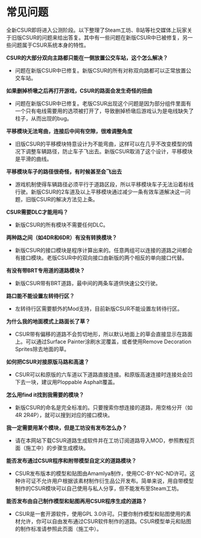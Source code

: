 # 常见问题

全新CSUR即将进入公测阶段。以下整理了Steam工坊、B站等社交媒体上玩家关于旧版CSUR的问题来给出答复。其中有一些问题在新版CSUR中已被修复，另一些问题属于CSUR系统本身的特性。

**CSUR的大部分双向主路都只能在一侧放置公交车站，这个怎么解决？**
- 问题在新版CSUR中已修复。新版CSUR的所有对称双向路都可以正常放置公交车站。

**如果删掉桥墩之后再打开游戏，CSUR的路面会发生奇怪的扭曲**
- 问题在新版CSUR中已修复。老版CSUR出现这个问题是因为部分组件里面有一个只有电线需要用的选项被打开了，导致删掉桥墩后游戏认为是电线缺失了柱子，从而出现的bug。

**平移模块无法弯曲，连接后中间有空隙，很难调整角度**
- 旧版CSUR的平移模块特意设计为不能弯曲，这样可以在几乎不改变模型的情况下调整车辆路径，防止车子飞出去。新版CSUR取消了这个设计，平移模块是平滑的曲线。

**平移模块车子的路径很奇怪，有时候甚至会飞出去**
- 游戏机制使得车辆路径必须平行于道路区段，所以平移模块车子无法沿着标线行驶。新版CSUR的2车道及以上平移模块通过减少一条有效车道解决这一问题，旧版CSUR的解决方法见上条。

**CSUR需要DLC才能用吗？**
- 新版CSUR的所有模块不需要任何DLC。

**两种路之间（如4DR和6DR）有没有转换模块？**
- 新版CSUR的接口模块是程序计算出来的。任意两组可以连接的道路之间都会有接口模块。老版CSUR中的双向接口由新版的两个相反的单向接口代替。

**有没有带BRT专用道的道路模块？**
- 新版CSUR带有BRT道路，最中间的两条车道供快速公交行驶。

**路口能不能设置左转待行区？**
- 左转待行区需要额外的Mod支持，目前新版CSUR不能设置左转待行区。

**为什么我的地面模式上路面长了草？**
- CSUR带有偏移的道路不会剪切地形，所以默认地面上的草会直接显示在路面上。可以通过Surface Painter涂刷水泥覆盖，或者使用Remove Decoration Sprites除去地面的草。

**如何把CSUR对接原版马路和高速？**
- CSUR可以和原版的六车道以下道路直接连接。和原版高速连接时连接处会凹下去一块，建议用Ploppable Asphalt覆盖。

**怎么用find it找到我需要的模块？**
- 新版CSUR的命名是完全标准的。只要搜索你想连接的道路，用空格分开（如4R 2R4P），就可以搜到对应的接口模块。

**我一定需要用某个模块，但是工坊没有发布怎么办？**
- 请在本网站下载CSUR道路生成软件并在工坊订阅道路导入MOD，参照教程页面（施工中）的步骤生成模块。

**能否发布通过CSUR程序和附带模型自定义的道路模块？**
- CSUR发布版本的模型和贴图由AmamIya制作，使用CC-BY-NC-ND许可。这种许可证不允许用户根据该素材制作衍生品公开发布。简单来说，用自带模型制作的CSUR模块可以自己使用与私人分享，但不能发布至Steam工坊。

**能否发布由自己制作模型和贴图再用CSUR程序生成的道路？**
- CSUR是一套开源软件，使用GPL 3.0许可。只要你制作模型和贴图使用的素材允许，你可以自由发布通过CSUR软件制作的道路。CSUR模型单元和贴图的制作标准请参照此页面（施工中）。

